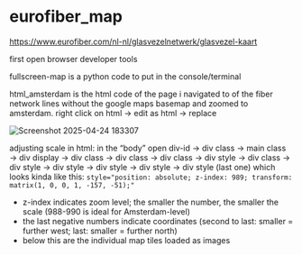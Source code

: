 # eurofiber_map

https://www.eurofiber.com/nl-nl/glasvezelnetwerk/glasvezel-kaart

first open browser developer tools

fullscreen-map is a python code to put in the console/terminal

html_amsterdam is the html code of the page i navigated to of the fiber network lines without the google maps basemap and zoomed to amsterdam. right click on html → edit as html → replace

![Screenshot 2025-04-24 183307](https://github.com/user-attachments/assets/c1721b76-9051-4def-a512-e08a0462bf22)

  
adjusting scale in html: in the “body” open div-id → div class → main class → div display → div class → div class → div class → div style → div class → div style → div style → div style → div style → div style (last one) which looks kinda like this: `style="position: absolute; z-index: 989; transform: matrix(1, 0, 0, 1, -157, -51);"` 
- z-index indicates zoom level; the smaller the number, the smaller the scale (988-990 is ideal for Amsterdam-level)
- the last negative numbers indicate coordinates (second to last: smaller = further west; last: smaller = further north)
- below this are the individual map tiles loaded as images
